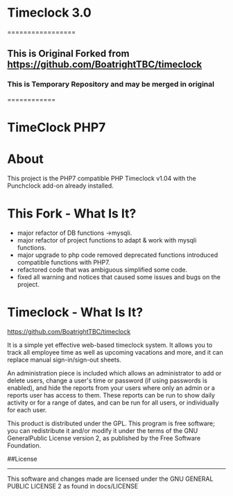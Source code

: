 # Timeclock 3.0

=================
## This is Original Forked from https://github.com/BoatrightTBC/timeclock
### This is Temporary Repository and may be merged in original
============

TimeClock PHP7
=====
About
=====

This project is the PHP7 compatible PHP Timeclock v1.04 with the Punchclock add-on already installed.

This Fork - What Is It?
=======================
-  major refactor of DB functions ->mysqli.
-  major refactor of project functions to adapt & work with mysqli functions.
-  major upgrade to php code removed deprecated functions introduced compatible functions with PHP7.
-  refactored code that was ambiguous simplified some code.
-  fixed all warning and notices that caused some issues and bugs on the project.

Timeclock - What Is It?
=======================

https://github.com/BoatrightTBC/timeclock

It is a simple yet effective web-based timeclock system. It allows you to track all employee time as well as upcoming vacations and more, and it can replace manual sign-in/sign-out sheets.

An administration piece is included which allows an administrator to add or delete users, change a user's time or password (if using passwords is enabled), and hide the reports from your users where only an admin or a reports user has access to them. These reports can be run to show daily activity or for a range of dates, and can be run for all users, or individually for each user.

This product is distributed under the GPL. This program is free software; you can redistribute it and/or modify it under the terms of the GNU GeneralPublic License version 2, as published by the Free Software Foundation.



##License
________

This software and changes made are licensed under the GNU GENERAL PUBLIC LICENSE 2 as found in docs/LICENSE

